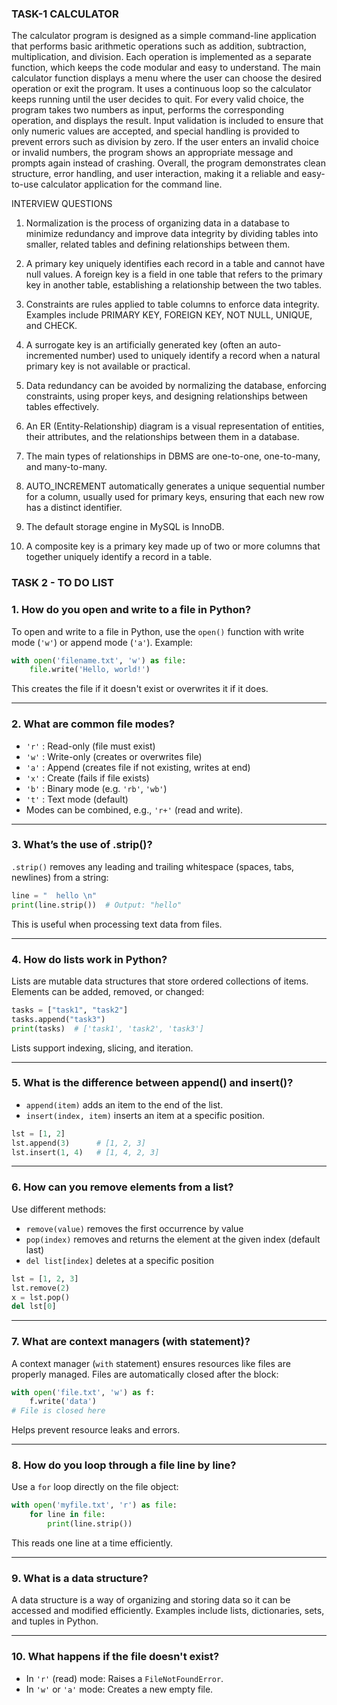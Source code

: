 ### TASK-1 CALCULATOR

The calculator program is designed as a simple command-line application that performs basic arithmetic operations such as addition, subtraction, multiplication, and division. Each operation is implemented as a separate function, which keeps the code modular and easy to understand. The main calculator function displays a menu where the user can choose the desired operation or exit the program. It uses a continuous loop so the calculator keeps running until the user decides to quit. For every valid choice, the program takes two numbers as input, performs the corresponding operation, and displays the result. Input validation is included to ensure that only numeric values are accepted, and special handling is provided to prevent errors such as division by zero. If the user enters an invalid choice or invalid numbers, the program shows an appropriate message and prompts again instead of crashing. Overall, the program demonstrates clean structure, error handling, and user interaction, making it a reliable and easy-to-use calculator application for the command line.

INTERVIEW QUESTIONS


1. Normalization is the process of organizing data in a database to minimize redundancy and improve data integrity by dividing tables into smaller, related tables and defining relationships between them.

2. A primary key uniquely identifies each record in a table and cannot have null values. A foreign key is a field in one table that refers to the primary key in another table, establishing a relationship between the two tables.

3. Constraints are rules applied to table columns to enforce data integrity. Examples include PRIMARY KEY, FOREIGN KEY, NOT NULL, UNIQUE, and CHECK.

4. A surrogate key is an artificially generated key (often an auto-incremented number) used to uniquely identify a record when a natural primary key is not available or practical.

5. Data redundancy can be avoided by normalizing the database, enforcing constraints, using proper keys, and designing relationships between tables effectively.

6. An ER (Entity-Relationship) diagram is a visual representation of entities, their attributes, and the relationships between them in a database.

7. The main types of relationships in DBMS are one-to-one, one-to-many, and many-to-many.

8. AUTO\_INCREMENT automatically generates a unique sequential number for a column, usually used for primary keys, ensuring that each new row has a distinct identifier.

9. The default storage engine in MySQL is InnoDB.

10. A composite key is a primary key made up of two or more columns that together uniquely identify a record in a table.

### TASK 2 - TO DO LIST


### 1. How do you open and write to a file in Python?
To open and write to a file in Python, use the `open()` function with write mode (`'w'`) or append mode (`'a'`). Example:
```python
with open('filename.txt', 'w') as file:
    file.write('Hello, world!')
```
This creates the file if it doesn't exist or overwrites it if it does.

***

### 2. What are common file modes?
- `'r'` : Read-only (file must exist)
- `'w'` : Write-only (creates or overwrites file)
- `'a'` : Append (creates file if not existing, writes at end)
- `'x'` : Create (fails if file exists)
- `'b'` : Binary mode (e.g. `'rb'`, `'wb'`)
- `'t'` : Text mode (default)
- Modes can be combined, e.g., `'r+'` (read and write).

***

### 3. What’s the use of .strip()?
`.strip()` removes any leading and trailing whitespace (spaces, tabs, newlines) from a string:
```python
line = "  hello \n"
print(line.strip())  # Output: "hello"
```
This is useful when processing text data from files.

***

### 4. How do lists work in Python?
Lists are mutable data structures that store ordered collections of items. Elements can be added, removed, or changed:
```python
tasks = ["task1", "task2"]
tasks.append("task3")
print(tasks)  # ['task1', 'task2', 'task3']
```
Lists support indexing, slicing, and iteration.

***

### 5. What is the difference between append() and insert()?
- `append(item)` adds an item to the end of the list.
- `insert(index, item)` inserts an item at a specific position.
```python
lst = [1, 2]
lst.append(3)      # [1, 2, 3]
lst.insert(1, 4)   # [1, 4, 2, 3]
```


***

### 6. How can you remove elements from a list?
Use different methods:
- `remove(value)` removes the first occurrence by value
- `pop(index)` removes and returns the element at the given index (default last)
- `del list[index]` deletes at a specific position
```python
lst = [1, 2, 3]
lst.remove(2)
x = lst.pop()
del lst[0]
```


***

### 7. What are context managers (with statement)?
A context manager (`with` statement) ensures resources like files are properly managed. Files are automatically closed after the block:
```python
with open('file.txt', 'w') as f:
    f.write('data')
# File is closed here
```
Helps prevent resource leaks and errors.

***

### 8. How do you loop through a file line by line?
Use a `for` loop directly on the file object:
```python
with open('myfile.txt', 'r') as file:
    for line in file:
        print(line.strip())
```
This reads one line at a time efficiently.

***

### 9. What is a data structure?
A data structure is a way of organizing and storing data so it can be accessed and modified efficiently. Examples include lists, dictionaries, sets, and tuples in Python.

***

### 10. What happens if the file doesn't exist?
- In `'r'` (read) mode: Raises a `FileNotFoundError`.
- In `'w'` or `'a'` mode: Creates a new empty file.

